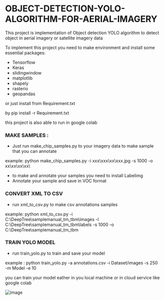 # OBJECT-DETECTION-YOLO-ALGORITHM-FOR-AERIAL-IMAGERY
This project is implementation of Object detection YOLO algorithm to detect object in aerial imagery or satellite imagery data

To implement this project you need to make environment and install some essential packages:
- Tensorflow
- Keras
- slidingwindow
- matplotlib
- shapely
- rasterio
- geopandas

or just install from Requirement.txt 

by pip install -r Requirement.txt

this project is also able to run in google colab



### MAKE SAMPLES :
- Just run make_chip_samples.py to your imagery data to make sample that you can annotate

example: python make_chip_samples.py -i xxx\xxx\xx\xxx.jpg -s 1000 -o xx\xx\xx\xx\

- to make and annotate your samples you need to install Labelimg
- Annotate your sample and save in VOC format


### CONVERT XML TO CSV

- run xml_to_csv.py to make csv annotations samples


example: python xml_to_csv.py -i C:\DeepTree\samplemanual_tm_tbm\images -l C:\DeepTree\samplemanual_tm_tbm\labels -s 1000 -o C:\DeepTree\samplemanual_tm_tbm



### TRAIN YOLO MODEL

- run train_yolo.py to train and save your model

example : python train_yolo.py -a annotations.csv -i Dataset/images -s 250 -m Model -e 10

you can train your model eather in you local machine or in cloud service like google colab

![image](https://user-images.githubusercontent.com/26809652/124358923-c4a98000-dc4c-11eb-8909-042ea7a30000.png)

